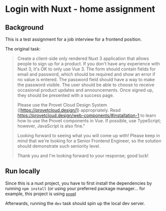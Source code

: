 # Login with Nuxt - home assignment

## Background

This is a test assignment for a job interview for a frontend position.

The original task:

> Create a client-side only rendered Nuxt 3 application that allows people to sign up for a product. If you don't have any experience with Nuxt 3, it's OK to only use Vue 3. The form should contain fields for email and password, which should be required and show an error if no value is entered. The password field should have a way to make the password visible. The user should be able to choose to receive occasional product updates and announcements. Once signed up, they should be presented with a success page.
>
> Please use the Provet Cloud Design System ([https://provetcloud.design/]) appropriately.
> Read https://provetcloud.design/web-components/#installation-1 to learn how to use the Provet components in Vue. If possible, use TypeScript; however, JavaScript is also fine."
>
> Looking forward to seeing what you will come up with! Please keep in mind that we're looking for a Senior Frontend Engineer, so the solution should demonstrate such seniority level.
>
> Thank you and I'm looking forward to your response; good luck!

## Run locally

Since this is a nuxt project, you have to first install the dependencies by running `npm install` (or using your preferred package manager... for example, this project is using [`pnpm`](https://pnpm.io/))

Afterwards, running the `dev` task should spin up the local dev server.
